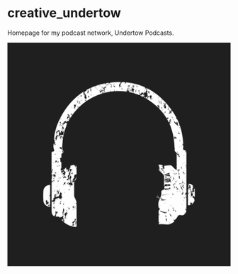 # creative_undertow

Homepage for my podcast network, Undertow Podcasts. 


![headphone image](undertow-7.jpg)
